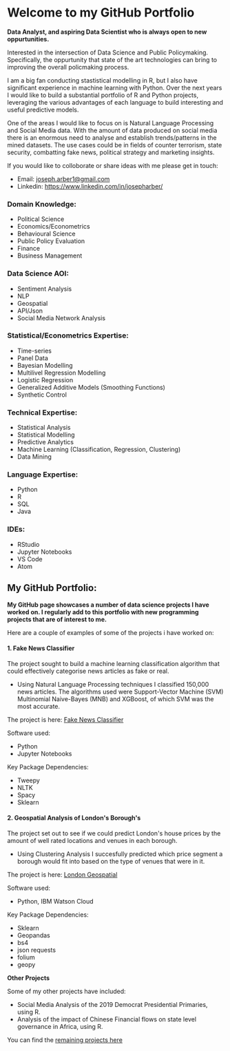 # Welcome to my GitHub Portfolio

**Data Analyst, and aspiring Data Scientist who is always open to new oppurtunities.**

Interested in the intersection of Data Science and Public Policymaking. Specifically, the oppurtunity that state of the art technologies can bring to improving the overall policmaking process. 

I am a big fan conducting stastistical modelling in R, but I also have significant experience in machine learning with Python. Over the next years I would like to build a substantial portfolio of R and Python projects, leveraging the various advantages of each language to build interesting and useful predictive models.

One of the areas I would like to focus on is Natural Language Processing and Social Media data. With the amount of data produced on social media there is an enormous need to analyse and establish trends/patterns in the mined datasets. The use cases could be in fields of counter terrorism, state security, combatting fake news, political strategy and marketing insights.

If you would like to colloborate or share ideas with me please get in touch:

- Email: joseph.arber1@gmail.com
- Linkedin: https://www.linkedin.com/in/josepharber/

### Domain Knowledge:

- Political Science
- Economics/Econometrics
- Behavioural Science
- Public Policy Evaluation
- Finance
- Business Management 

### Data Science AOI:

- Sentiment Analysis
- NLP
- Geospatial 
- API/Json 
- Social Media Network Analysis

### Statistical/Econometrics Expertise:

- Time-series
- Panel Data 
- Bayesian Modelling
- Multilivel Regression Modelling
- Logistic Regression
- Generalized Additive Models (Smoothing Functions)
- Synthetic Control

### Technical Expertise:

- Statistical Analysis
- Statistical Modelling 
- Predictive Analytics
- Machine Learning (Classification, Regression, Clustering)
- Data Mining

### Language Expertise:

- Python
- R
- SQL 
- Java

### IDEs:

- RStudio
- Jupyter Notebooks
- VS Code
- Atom


## My GitHub Portfolio:

**My GitHub page showcases a number of data science projects I have worked on. I regularly add to this portfolio with new programming projects that are of interest to me.**

Here are a couple of examples of some of the projects i have worked on:

#### 1. Fake News Classifier 

The project sought to build a machine learning classification algorithm that could effectively categorise news articles as fake or real.

- Using Natural Language Processing techniques I classified 150,000 news articles. The algorithms used were Support-Vector Machine (SVM) Multinomial Naive-Bayes (MNB) and XGBoost, of which SVM was the most accurate.

The project is here: [Fake News Classifier](https://github.com/JUA96/fake-news-classifier)

Software used: 

- Python
- Jupyter Notebooks

Key Package Dependencies:

- Tweepy
- NLTK
- Spacy
- Sklearn

#### 2. Geospatial Analysis of London's Borough's

The project set out to see if we could predict London's house prices by the amount of well rated locations and venues in each borough. 

- Using Clustering Analysis I succesfully predicted which price segment a borough would fit into based on the type of venues that were in it.

The project is here: [London Geospatial](https://github.com/JUA96/Capstone-Project-Geospatial-Analysis)

Software used: 

- Python, IBM Watson Cloud

Key Package Dependencies:

- Sklearn
- Geopandas
- bs4
- json requests
- folium
- geopy

**Other Projects**

Some of my other projects have included:

- Social Media Analysis of the 2019 Democrat Presidential Primaries, using R.
- Analysis of the impact of Chinese Financial flows on state level governance in Africa, using R.

You can find the [remaining projects here](https://github.com/JUA96?tab=repositories)
